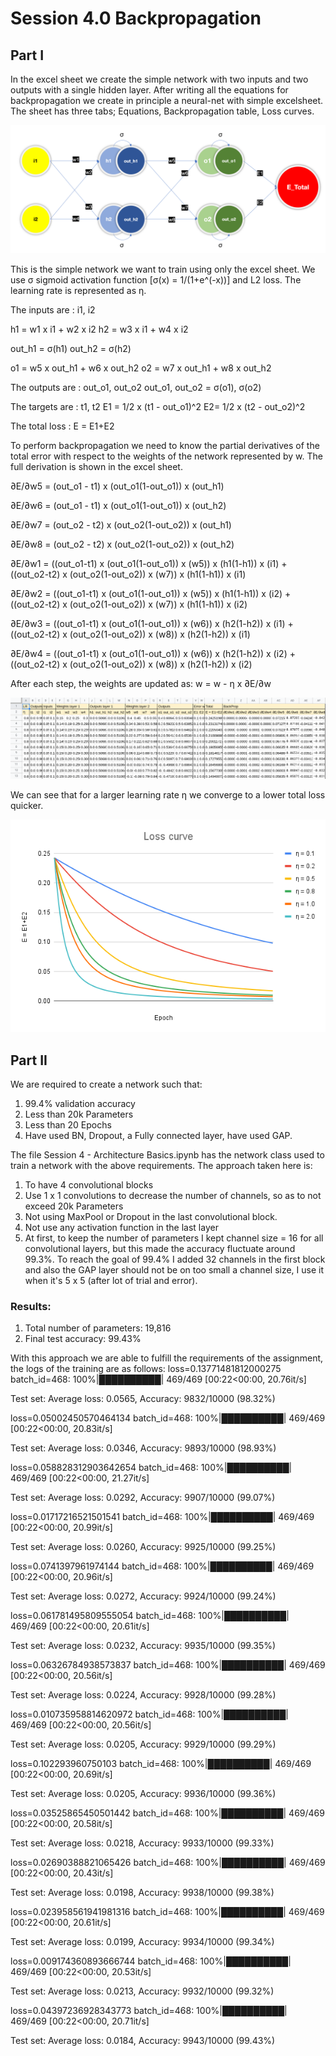 # Session 4.0 Backpropagation 

## Part I 
In the excel sheet we create the simple network with two inputs and two outputs with a single hidden layer. After writing all the equations for backpropagation we create in principle a neural-net with simple excelsheet. The sheet has three tabs; Equations, Backpropagation table, Loss curves. 

![Simple perceptron model](./images/simple_perceptron_model.png)

This is the simple network we want to train using only the excel sheet. We use σ sigmoid activation function [σ(x) = 1/(1+e^(-x))] and L2 loss. The learning rate is represented as η. 

The inputs are : i1, i2 

h1 = w1 x i1 + w2 x i2
h2 = w3 x i1 + w4 x i2

out_h1 = σ(h1)
out_h2 = σ(h2)

o1 = w5 x out_h1 + w6 x out_h2
o2 =  w7 x out_h1 + w8 x out_h2

The outputs are : out_o1, out_o2
out_o1, out_o2 = σ(o1), σ(o2)

The targets are : t1, t2
E1 = 1/2 x (t1 - out_o1)^2
E2= 1/2 x (t2 - out_o2)^2

The total loss : E = E1+E2


To perform backpropagation we need to know the partial derivatives of the total error with respect to the weights of the network represented by w. The full derivation is shown in the excel sheet. 

∂E/∂w5 = (out_o1 - t1) x (out_o1(1-out_o1)) x (out_h1)

∂E/∂w6 = (out_o1 - t1) x (out_o1(1-out_o1)) x (out_h2)

∂E/∂w7 = (out_o2 - t2) x (out_o2(1-out_o2)) x (out_h1)

∂E/∂w8 = (out_o2 - t2) x (out_o2(1-out_o2)) x (out_h2)

∂E/∂w1 = ((out_o1-t1) x (out_o1(1-out_o1)) x (w5)) x (h1(1-h1)) x (i1) + ((out_o2-t2) x (out_o2(1-out_o2)) x (w7)) x (h1(1-h1)) x (i1)

∂E/∂w2 = ((out_o1-t1) x (out_o1(1-out_o1)) x (w5)) x (h1(1-h1)) x (i2) + ((out_o2-t2) x (out_o2(1-out_o2)) x (w7)) x (h1(1-h1)) x  (i2)

∂E/∂w3 = ((out_o1-t1) x (out_o1(1-out_o1)) x (w6)) x (h2(1-h2)) x (i1) + ((out_o2-t2) x (out_o2(1-out_o2)) x (w8)) x (h2(1-h2)) x  (i1)

∂E/∂w4 = ((out_o1-t1) x (out_o1(1-out_o1)) x (w6)) x (h2(1-h2)) x (i2) + ((out_o2-t2) x (out_o2(1-out_o2)) x (w8)) x (h2(1-h2)) x (i2)

After each step, the weights are updated as: 
w = w - η x ∂E/∂w

![Backpropagation table screenshot](./images/Backprop_screenshot.png)

We can see that for a larger learning rate η we converge to a lower total loss quicker.

![Loss curve for different η](./images/Loss_curve.png)


## Part II

We are required to create a network such that: 

1. 99.4% validation accuracy
2. Less than 20k Parameters
3. Less than 20 Epochs
4. Have used BN, Dropout, a Fully connected layer, have used GAP.

The file Session 4 - Architecture Basics.ipynb has the network class used to train a network with the above requirements. The approach taken here is:
1. To have 4 convolutional blocks 
2. Use 1 x 1 convolutions to decrease the number of channels, so as to not exceed 20k Parameters 
3. Not using MaxPool or Dropout in the last convolutional block. 
4. Not use any activation function in the last layer 
5. At first, to keep the number of parameters I kept channel size = 16 for all convolutional layers, but this made the accuracy fluctuate around 99.3%. To reach the goal of 99.4% I added 32 channels in the first block and also the GAP layer should not be on too small a channel size, I use it when it's 5 x 5 (after lot of trial and error). 

### Results: 
1. Total number of parameters: 19,816
2. Final test accuracy: 99.43%


With this approach we are able to fulfill the requirements of the assignment, the logs of the training are as follows: 
loss=0.13771481812000275 batch_id=468: 100%|██████████| 469/469 [00:22<00:00, 20.76it/s]

Test set: Average loss: 0.0565, Accuracy: 9832/10000 (98.32%)

loss=0.05002450570464134 batch_id=468: 100%|██████████| 469/469 [00:22<00:00, 20.83it/s]

Test set: Average loss: 0.0346, Accuracy: 9893/10000 (98.93%)

loss=0.058828312903642654 batch_id=468: 100%|██████████| 469/469 [00:22<00:00, 21.27it/s]

Test set: Average loss: 0.0292, Accuracy: 9907/10000 (99.07%)

loss=0.01717216521501541 batch_id=468: 100%|██████████| 469/469 [00:22<00:00, 20.99it/s]

Test set: Average loss: 0.0260, Accuracy: 9925/10000 (99.25%)

loss=0.0741397961974144 batch_id=468: 100%|██████████| 469/469 [00:22<00:00, 20.96it/s]

Test set: Average loss: 0.0272, Accuracy: 9924/10000 (99.24%)

loss=0.061781495809555054 batch_id=468: 100%|██████████| 469/469 [00:22<00:00, 20.61it/s]

Test set: Average loss: 0.0232, Accuracy: 9935/10000 (99.35%)

loss=0.06326784938573837 batch_id=468: 100%|██████████| 469/469 [00:22<00:00, 20.56it/s]

Test set: Average loss: 0.0224, Accuracy: 9928/10000 (99.28%)

loss=0.010735958814620972 batch_id=468: 100%|██████████| 469/469 [00:22<00:00, 20.56it/s]

Test set: Average loss: 0.0205, Accuracy: 9929/10000 (99.29%)

loss=0.102293960750103 batch_id=468: 100%|██████████| 469/469 [00:22<00:00, 20.69it/s]

Test set: Average loss: 0.0205, Accuracy: 9936/10000 (99.36%)

loss=0.03525865450501442 batch_id=468: 100%|██████████| 469/469 [00:22<00:00, 20.58it/s]

Test set: Average loss: 0.0218, Accuracy: 9933/10000 (99.33%)

loss=0.02690388821065426 batch_id=468: 100%|██████████| 469/469 [00:22<00:00, 20.43it/s]

Test set: Average loss: 0.0198, Accuracy: 9938/10000 (99.38%)

loss=0.023958561941981316 batch_id=468: 100%|██████████| 469/469 [00:22<00:00, 20.61it/s]

Test set: Average loss: 0.0199, Accuracy: 9934/10000 (99.34%)

loss=0.009174360893666744 batch_id=468: 100%|██████████| 469/469 [00:22<00:00, 20.53it/s]

Test set: Average loss: 0.0213, Accuracy: 9932/10000 (99.32%)

loss=0.04397236928343773 batch_id=468: 100%|██████████| 469/469 [00:22<00:00, 20.71it/s]

Test set: Average loss: 0.0184, Accuracy: 9943/10000 (99.43%)

